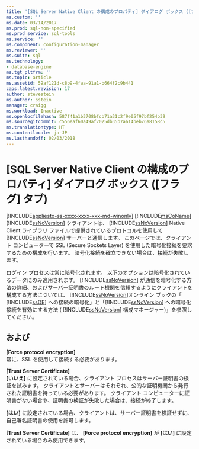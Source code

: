 ```yaml
---
title: '[SQL Server Native Client の構成のプロパティ] ダイアログ ボックス ([フラグ] タブ) | Microsoft Docs'
ms.custom: ''
ms.date: 03/14/2017
ms.prod: sql-non-specified
ms.prod_service: sql-tools
ms.service: ''
ms.component: configuration-manager
ms.reviewer: ''
ms.suite: sql
ms.technology:
- database-engine
ms.tgt_pltfrm: ''
ms.topic: article
ms.assetid: 59af121d-c8b9-4faa-91a1-b664f2c9b441
caps.latest.revision: 17
author: stevestein
ms.author: sstein
manager: craigg
ms.workload: Inactive
ms.openlocfilehash: 587f41a1b3708bfcb71a31c2f9e05f97bf254b39
ms.sourcegitcommit: c556eaf60a49af7025db35b7aa14beb76a8158c5
ms.translationtype: HT
ms.contentlocale: ja-JP
ms.lasthandoff: 02/03/2018
---
```

# <a name="sql-server-native-client-configuration-properties-flags-tab"></a>[SQL Server Native Client の構成のプロパティ] ダイアログ ボックス ([フラグ] タブ)
[!INCLUDE[appliesto-ss-xxxx-xxxx-xxx-md-winonly](../../includes/appliesto-ss-xxxx-xxxx-xxx-md-winonly.md)]
  [!INCLUDE[msCoName](../../includes/msconame-md.md)] [!INCLUDE[ssNoVersion](../../includes/ssnoversion-md.md)] クライアントは、 [!INCLUDE[ssNoVersion](../../includes/ssnoversion-md.md)] Native Client ライブラリ ファイルで提供されているプロトコルを使用して [!INCLUDE[ssNoVersion](../../includes/ssnoversion-md.md)] サーバーと通信します。 このページでは、クライアント コンピューターで SSL (Secure Sockets Layer) を使用した暗号化接続を要求するための構成を行います。 暗号化接続を確立できない場合は、接続が失敗します。  
  
 ログイン プロセスは常に暗号化されます。 以下のオプションは暗号化されているデータにのみ適用されます。 [!INCLUDE[ssNoVersion](../../includes/ssnoversion-md.md)] が通信を暗号化する方法の詳細、およびサーバー証明書のルート機関を信頼するようにクライアントを構成する方法については、 [!INCLUDE[ssNoVersion](../../includes/ssnoversion-md.md)]オンライン ブックの「 [!INCLUDE[ssDE](../../includes/ssde-md.md)] への接続の暗号化」と「[!INCLUDE[ssNoVersion](../../includes/ssnoversion-md.md)] への暗号化接続を有効にする方法 ( [!INCLUDE[ssNoVersion](../../includes/ssnoversion-md.md)] 構成マネージャー)」を参照してください。  
  
## <a name="options"></a>および  
 **[Force protocol encryption]**  
 常に、SSL を使用して接続する必要があります。  
  
 **[Trust Server Certificate]**  
 **[いいえ]** に設定されている場合、クライアント プロセスはサーバー証明書の検証を試みます。 クライアントとサーバーはそれぞれ、公的な証明機関から発行された証明書を持っている必要があります。 クライアント コンピューターに証明書がない場合や、証明書の検証が失敗した場合は、接続が終了します。  
  
 **[はい]** に設定されている場合、クライアントは、サーバー証明書を検証せずに、自己署名証明書の使用を許可します。  
  
 **[Trust Server Certificate]** は、 **[Force protocol encryption]** が **[はい]** に設定されている場合のみ使用できます。  
  
  
